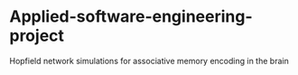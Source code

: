 # Applied-software-engineering-project
Hopfield network simulations for associative memory encoding in the brain
